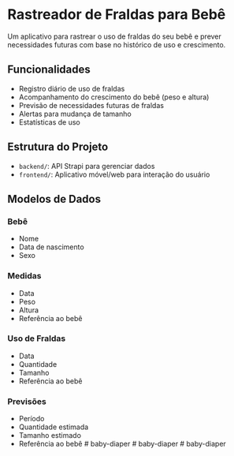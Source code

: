 # Rastreador de Fraldas para Bebê

Um aplicativo para rastrear o uso de fraldas do seu bebê e prever necessidades futuras com base no histórico de uso e crescimento.

## Funcionalidades

- Registro diário de uso de fraldas
- Acompanhamento do crescimento do bebê (peso e altura)
- Previsão de necessidades futuras de fraldas
- Alertas para mudança de tamanho
- Estatísticas de uso

## Estrutura do Projeto

- `backend/`: API Strapi para gerenciar dados
- `frontend/`: Aplicativo móvel/web para interação do usuário

## Modelos de Dados

### Bebê
- Nome
- Data de nascimento
- Sexo

### Medidas
- Data
- Peso
- Altura
- Referência ao bebê

### Uso de Fraldas
- Data
- Quantidade
- Tamanho
- Referência ao bebê

### Previsões
- Período
- Quantidade estimada
- Tamanho estimado
- Referência ao bebê #   b a b y - d i a p e r  
 #   b a b y - d i a p e r  
 #   b a b y - d i a p e r  
 